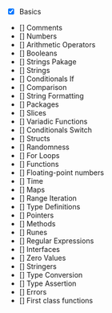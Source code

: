 - [x] Basics
- [] Comments
- [] Numbers
- [] Arithmetic Operators
- [] Booleans
- [] Strings Pakage
- [] Strings
- [] Conditionals If
- [] Comparison
- [] String Formatting
- [] Packages
- [] Slices
- [] Variadic Functions
- [] Conditionals Switch
- [] Structs
- [] Randomness
- [] For Loops
- [] Functions
- [] Floating-point numbers
- [] Time
- [] Maps
- [] Range Iteration
- [] Type Definitions
- [] Pointers
- [] Methods
- [] Runes
- [] Regular Expressions
- [] Interfaces
- [] Zero Values
- [] Stringers
- [] Type Conversion
- [] Type Assertion
- [] Errors
- [] First class functions
